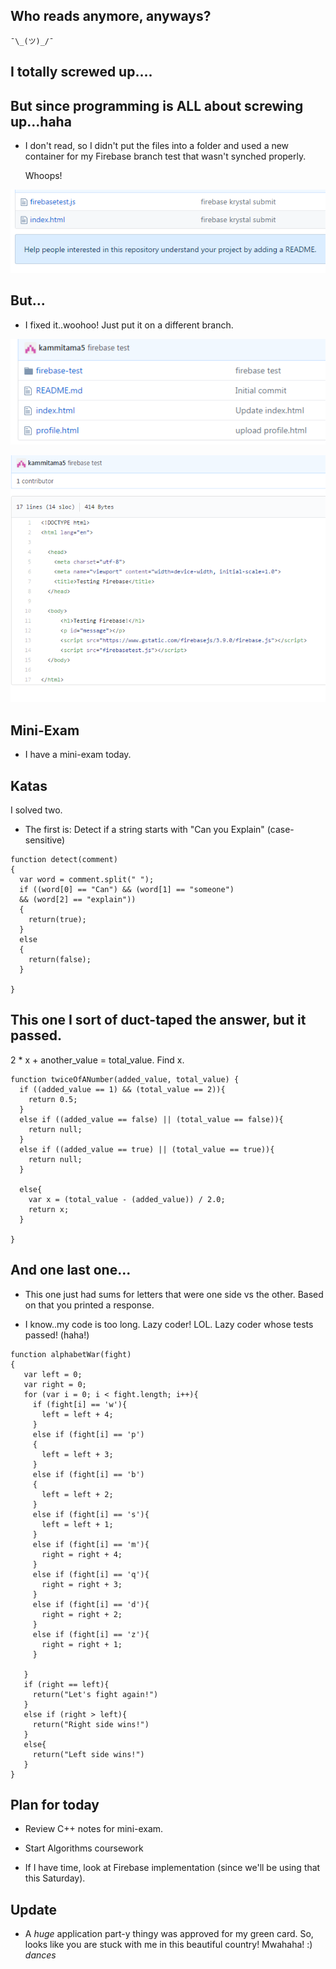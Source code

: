 ## Who reads anymore, anyways? 
```
¯\_(ツ)_/¯
```
## I totally screwed up....

## But since programming is ALL about screwing up...haha

- I don't read, so I didn't put the files into a folder
  and used a new container
  for my Firebase branch test that wasn't synched properly.
  
  Whoops!
  
![firebase_3](/images/firebase_3.png)

## But...

- I fixed it..woohoo!
  Just put it on a different branch.
  
![firebase_1](/images/firebase_1.png)

![firebase_2](/images/firebase_2.png)

## Mini-Exam

- I have a mini-exam today.

## Katas

I solved two.

- The first is: 
  Detect if a string starts with "Can you Explain"
  (case-sensitive)
  
```
function detect(comment)
{
  var word = comment.split(" ");
  if ((word[0] == "Can") && (word[1] == "someone")
  && (word[2] == "explain"))
  {
    return(true);
  }
  else
  {
    return(false);
  }
  
}

```
## This one I sort of duct-taped the answer, but it passed.

2 * x + another_value = total_value.
Find x.

```
function twiceOfANumber(added_value, total_value) {
  if ((added_value == 1) && (total_value == 2)){
    return 0.5;
  } 
  else if ((added_value == false) || (total_value == false)){
    return null;
  }
  else if ((added_value == true) || (total_value == true)){
    return null;
  }
  
  else{
    var x = (total_value - (added_value)) / 2.0;
    return x;
  }
  
}
```
## And one last one...

- This one just had sums for letters that were one side
 vs the other. Based on that you printed a response.
 
- I know..my code is too long. Lazy coder! LOL.
  Lazy coder whose tests passed! (haha!)
```
function alphabetWar(fight)
{
   var left = 0;
   var right = 0;
   for (var i = 0; i < fight.length; i++){
     if (fight[i] == 'w'){
       left = left + 4;
     }
     else if (fight[i] == 'p')
     {
       left = left + 3;
     }
     else if (fight[i] == 'b')
     {
       left = left + 2;
     }
     else if (fight[i] == 's'){
       left = left + 1;
     }
     else if (fight[i] == 'm'){
       right = right + 4;
     }
     else if (fight[i] == 'q'){
       right = right + 3;
     }
     else if (fight[i] == 'd'){
       right = right + 2;
     }
     else if (fight[i] == 'z'){
       right = right + 1;
     }
     
   }
   if (right == left){
     return("Let's fight again!")
   }
   else if (right > left){
     return("Right side wins!")
   }
   else{
     return("Left side wins!")
   }
}
```
## Plan for today

- Review C++ notes for mini-exam.

- Start Algorithms coursework

- If I have time, look at Firebase
  implementation (since we'll be 
  using that this Saturday).
  
## Update

- A *huge* application part-y thingy
  was approved for my green card.
  So, looks like you are stuck with me
  in this beautiful country! Mwahaha!
  :) *dances*
